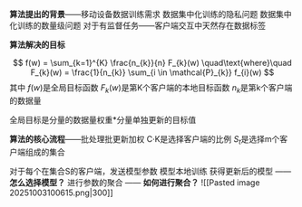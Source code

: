 **算法提出的背景**——移动设备数据训练需求
数据集中化训练的隐私问题
数据集中化训练的数量级问题
对于有监督任务——客户端交互中天然存在数据标签

**算法解决的目标**

$$
f(w) = \sum_{k=1}^{K} \frac{n_{k}}{n} F_{k}(w)
\quad\text{where}\quad
F_{k}(w) = \frac{1}{n_{k}} \sum_{i \in \mathcal{P}_{k}} f_{i}(w)
$$
其中 
$f(w)$是全局目标函数
$F_k(w)$是第K个客户端的本地目标函数
$n_k$是第k个客户端的数据量

全局目标是分量的数据量权重\*分量单独更新的目标值

**算法的核心流程**——批处理批更新加权
C·K是选择客户端的比例
$S_t$是选择m个客户端组成的集合

对于每个在集合S的客户端，发送模型参数
模型本地训练
获得更新后的模型 —— **怎么选择模型？**
进行参数的聚合 —— **如何进行聚合？**
![[Pasted image 20251003100615.png|300]]


